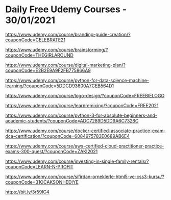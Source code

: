 # Daily Free Udemy Courses - 30/01/2021

https://www.udemy.com/course/branding-guide-creation/?couponCode=CELEBRATE21
https://www.udemy.com/course/brainstorming/?couponCode=THEGIRLAROUND
https://www.udemy.com/course/digital-marketing-plan/?couponCode=E2B2E9A9F2FB775866A9
https://www.udemy.com/course/python-for-data-science-machine-learning/?couponCode=5DDCD93600A7CEB564D1
https://www.udemy.com/course/logo-design/?couponCode=FREEBIELOGO
https://www.udemy.com/course/learnremixing/?couponCode=FREE2021
https://www.udemy.com/course/python-3-for-absolute-beginners-and-academic-students/?couponCode=ADC7289D5DD9A6C7326C
https://www.udemy.com/course/docker-certified-associate-practice-exam-dca-certification/?couponCode=6084975783E0689AB6E4
https://www.udemy.com/course/aws-certified-cloud-practitioner-practice-exams-300-quest/?couponCode=ZAKI2021
https://www.udemy.com/course/investing-in-single-family-rentals/?couponCode=LEARN-N-PROFIT
https://www.udemy.com/course/sifirdan-orneklerle-html5-ve-css3-kursu/?couponCode=31OCAKSONHEDIYE
https://bit.ly/3r59IC4
